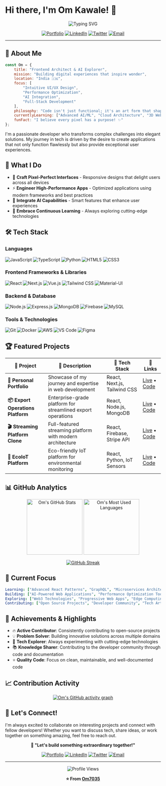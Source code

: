 # Hi there, I'm Om Kawale! 👋

<div align="center">

![Typing SVG](https://readme-typing-svg.herokuapp.com?font=Fira+Code&pause=1000&color=00D9FF&center=true&vCenter=true&width=435&lines=Frontend+Architect+%26+AI+Explorer;Building+Digital+Experiences;Code+Artist+%26+Innovation+Driver;Always+Learning+New+Technologies)

[![Portfolio](https://img.shields.io/badge/Portfolio-FF5722?style=for-the-badge&logo=web&logoColor=white)](YOUR_PORTFOLIO_URL)
[![LinkedIn](https://img.shields.io/badge/LinkedIn-0077B5?style=for-the-badge&logo=linkedin&logoColor=white)](YOUR_LINKEDIN_URL)
[![Twitter](https://img.shields.io/badge/Twitter-1DA1F2?style=for-the-badge&logo=twitter&logoColor=white)](YOUR_TWITTER_URL)
[![Email](https://img.shields.io/badge/Email-D14836?style=for-the-badge&logo=gmail&logoColor=white)](mailto:YOUR_EMAIL)

</div>

---

## 🚀 About Me

```javascript
const Om = {
    title: "Frontend Architect & AI Explorer",
    mission: "Building digital experiences that inspire wonder",
    location: "India 🇮🇳",
    focus: [
        "Intuitive UI/UX Design",
        "Performance Optimization",
        "AI Integration",
        "Full-Stack Development"
    ],
    philosophy: "Code isn't just functional; it's an art form that shapes human experience",
    currentlyLearning: ["Advanced AI/ML", "Cloud Architecture", "3D Web Graphics"],
    funFact: "I believe every pixel has a purpose! ✨"
};
```

I'm a passionate developer who transforms complex challenges into elegant solutions. My journey in tech is driven by the desire to create applications that not only function flawlessly but also provide exceptional user experiences.

## 🎯 What I Do

- 🎨 **Craft Pixel-Perfect Interfaces** - Responsive designs that delight users across all devices
- ⚡ **Engineer High-Performance Apps** - Optimized applications using modern frameworks and best practices  
- 🧠 **Integrate AI Capabilities** - Smart features that enhance user experiences
- 🔄 **Embrace Continuous Learning** - Always exploring cutting-edge technologies

## 🛠️ Tech Stack

### Languages
![JavaScript](https://img.shields.io/badge/JavaScript-F7DF1E?style=for-the-badge&logo=javascript&logoColor=black)
![TypeScript](https://img.shields.io/badge/TypeScript-007ACC?style=for-the-badge&logo=typescript&logoColor=white)
![Python](https://img.shields.io/badge/Python-3776AB?style=for-the-badge&logo=python&logoColor=white)
![HTML5](https://img.shields.io/badge/HTML5-E34F26?style=for-the-badge&logo=html5&logoColor=white)
![CSS3](https://img.shields.io/badge/CSS3-1572B6?style=for-the-badge&logo=css3&logoColor=white)

### Frontend Frameworks & Libraries
![React](https://img.shields.io/badge/React-20232A?style=for-the-badge&logo=react&logoColor=61DAFB)
![Next.js](https://img.shields.io/badge/Next.js-000000?style=for-the-badge&logo=next.js&logoColor=white)
![Vue.js](https://img.shields.io/badge/Vue.js-35495E?style=for-the-badge&logo=vue.js&logoColor=4FC08D)
![Tailwind CSS](https://img.shields.io/badge/Tailwind_CSS-38B2AC?style=for-the-badge&logo=tailwind-css&logoColor=white)
![Material-UI](https://img.shields.io/badge/Material--UI-0081CB?style=for-the-badge&logo=material-ui&logoColor=white)

### Backend & Database
![Node.js](https://img.shields.io/badge/Node.js-43853D?style=for-the-badge&logo=node.js&logoColor=white)
![Express.js](https://img.shields.io/badge/Express.js-404D59?style=for-the-badge)
![MongoDB](https://img.shields.io/badge/MongoDB-4EA94B?style=for-the-badge&logo=mongodb&logoColor=white)
![Firebase](https://img.shields.io/badge/Firebase-039BE5?style=for-the-badge&logo=Firebase&logoColor=white)
![MySQL](https://img.shields.io/badge/MySQL-00000F?style=for-the-badge&logo=mysql&logoColor=white)

### Tools & Technologies
![Git](https://img.shields.io/badge/Git-F05032?style=for-the-badge&logo=git&logoColor=white)
![Docker](https://img.shields.io/badge/Docker-2496ED?style=for-the-badge&logo=docker&logoColor=white)
![AWS](https://img.shields.io/badge/AWS-232F3E?style=for-the-badge&logo=amazon-aws&logoColor=white)
![VS Code](https://img.shields.io/badge/VS_Code-007ACC?style=for-the-badge&logo=visual-studio-code&logoColor=white)
![Figma](https://img.shields.io/badge/Figma-F24E1E?style=for-the-badge&logo=figma&logoColor=white)

## 🏆 Featured Projects

<div align="center">

| 🎯 Project | 📝 Description | 🚀 Tech Stack | 🔗 Links |
|------------|----------------|---------------|----------|
| **🌟 Personal Portfolio** | Showcase of my journey and expertise in web development | React, Next.js, Tailwind CSS | [Live](YOUR_PORTFOLIO_URL) • [Code](https://github.com/Om7035/portfolio) |
| **📦 Export Operations Platform** | Enterprise-grade platform for streamlined export operations | React, Node.js, MongoDB | [Live](DEMO_URL) • [Code](REPO_URL) |
| **🎬 Streaming Platform Clone** | Full-featured streaming platform with modern architecture | React, Firebase, Stripe API | [Live](DEMO_URL) • [Code](REPO_URL) |
| **🌱 EcoIoT Platform** | Eco-friendly IoT platform for environmental monitoring | React, Python, IoT Sensors | [Live](DEMO_URL) • [Code](REPO_URL) |

</div>

## 📊 GitHub Analytics

<div align="center">

<img height="180em" src="https://github-readme-stats.vercel.app/api?username=Om7035&show_icons=true&hide_border=true&count_private=true&include_all_commits=true&theme=radical" alt="Om's GitHub Stats" />

<img height="180em" src="https://github-readme-stats.vercel.app/api/top-langs/?username=Om7035&layout=compact&hide_border=true&theme=radical" alt="Om's Most Used Languages" />

</div>

<div align="center">

[![GitHub Streak](https://github-readme-streak-stats.herokuapp.com/?user=Om7035&theme=radical&hide_border=true)](https://git.io/streak-stats)

</div>

## 🎯 Current Focus

```yaml
Learning: ["Advanced React Patterns", "GraphQL", "Microservices Architecture"]
Building: ["AI-Powered Web Applications", "Performance Optimization Tools"]
Exploring: ["Web3 Technologies", "Progressive Web Apps", "Edge Computing"]
Contributing: ["Open Source Projects", "Developer Community", "Tech Articles"]
```

## 🌟 Achievements & Highlights

- 🔥 **Active Contributor**: Consistently contributing to open-source projects
- 💡 **Problem Solver**: Building innovative solutions across multiple domains  
- 🚀 **Tech Explorer**: Always experimenting with cutting-edge technologies
- 📚 **Knowledge Sharer**: Contributing to the developer community through code and documentation
- ⭐ **Quality Code**: Focus on clean, maintainable, and well-documented code

## 📈 Contribution Activity

<div align="center">

[![Om's GitHub activity graph](https://github-readme-activity-graph.vercel.app/graph?username=Om7035&theme=react-dark&hide_border=true)](https://github.com/ashutosh00710/github-readme-activity-graph)

</div>

## 🤝 Let's Connect!

I'm always excited to collaborate on interesting projects and connect with fellow developers! Whether you want to discuss tech, share ideas, or work together on something amazing, feel free to reach out.

<div align="center">

**💬 "Let's build something extraordinary together!"**

[![Portfolio](https://img.shields.io/badge/Portfolio-Visit%20Now-FF5722?style=for-the-badge&logo=web&logoColor=white)](YOUR_PORTFOLIO_URL)
[![LinkedIn](https://img.shields.io/badge/Connect-LinkedIn-0077B5?style=for-the-badge&logo=linkedin&logoColor=white)](YOUR_LINKEDIN_URL)
[![Twitter](https://img.shields.io/badge/Follow-Twitter-1DA1F2?style=for-the-badge&logo=twitter&logoColor=white)](YOUR_TWITTER_URL)
[![Email](https://img.shields.io/badge/Email-Contact%20Me-D14836?style=for-the-badge&logo=gmail&logoColor=white)](mailto:YOUR_EMAIL)

---

<img src="https://komarev.com/ghpvc/?username=Om7035&label=Profile%20Views&color=brightgreen&style=flat-square" alt="Profile Views" />

**⭐ From [Om7035](https://github.com/Om7035)**

</div>
